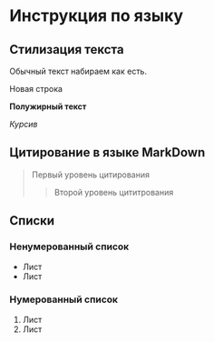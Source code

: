 # Инструкция по языку 

## Стилизация текста
Обычный текст набираем как есть.

Новая строка

**Полужирный текст**

*Курсив*

## Цитирование в языке MarkDown
> Первый уровень цитирования
>> Второй уровень цититрования

## Списки
### Ненумерованный список
* Лист
* Лист

### Нумерованный список
1. Лист
2. Лист



